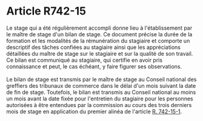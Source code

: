 # Article R742-15

<p>Le stage qui a été régulièrement accompli donne lieu à l'établissement par le maître de stage d'un bilan de stage. Ce document précise la durée de la formation et les modalités de la rémunération du stagiaire et comporte un descriptif des tâches confiées au stagiaire ainsi que les appréciations détaillées du maître de stage sur le stagiaire et sur la qualité de son travail. Ce bilan est communiqué au stagiaire, qui certifie en avoir pris connaissance et peut, le cas échéant, y faire figurer ses observations. <br/><br/>Le bilan de stage est transmis par le maître de stage au Conseil national des greffiers des tribunaux de commerce dans le délai d'un mois suivant la date de fin de stage. Toutefois, le bilan est transmis au Conseil national au moins un mois avant la date fixée pour l'entretien du stagiaire pour les personnes autorisées à être entendues par la commission au cours des trois derniers mois de stage en application du premier alinéa de l'article <a href='/affichCodeArticle.do?cidTexte=LEGITEXT000005634379&idArticle=LEGIARTI000034669394&dateTexte=&categorieLien=cid' title='Code de commerce - art. R742-15-1 (V)'>R. 742-15-1</a>.</p>